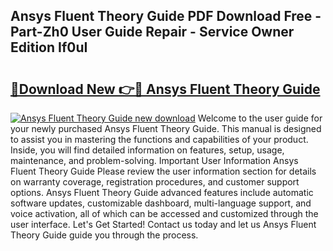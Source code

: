 ## Ansys Fluent Theory Guide PDF Download Free - Part-Zh0 User Guide Repair - Service Owner Edition If0uI

# <h2><a href="http://bc70676.oget.top/?id=Ansys+Fluent+Theory+Guide">🔗Download New 👉🔴 Ansys Fluent Theory Guide</a></h2>

[![Ansys Fluent Theory Guide new download](https://i.imgur.com/5g1atiW.png)](http://bc70676.oget.top/?id=Ansys+Fluent+Theory+Guide)
Welcome to the user guide for your newly purchased Ansys Fluent Theory Guide. This manual is designed to assist you in mastering the functions and capabilities of your product. Inside, you will find detailed information on features, setup, usage, maintenance, and problem-solving. Important User Information Ansys Fluent Theory Guide Please review the user information section for details on warranty coverage, registration procedures, and customer support options. Ansys Fluent Theory Guide advanced features include automatic software updates, customizable dashboard, multi-language support, and voice activation, all of which can be accessed and customized through the user interface. Let's Get Started! Contact us today and let us Ansys Fluent Theory Guide guide you through the process.

